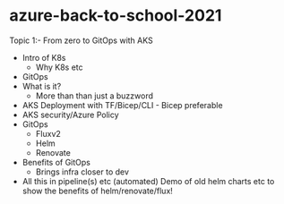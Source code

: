 # azure-back-to-school-2021

Topic 1:- From zero to GitOps with AKS

- Intro of K8s
  - Why K8s etc
- GitOps
- What is it?
  - More than than just a buzzword
- AKS Deployment with TF/Bicep/CLI - Bicep preferable
- AKS security/Azure Policy
- GitOps
  - Fluxv2
  - Helm
  - Renovate
- Benefits of GitOps
  - Brings infra closer to dev
- All this in pipeline(s) etc (automated)
Demo of old helm charts etc to show the benefits of helm/renovate/flux!

